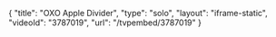 {
    "title": "OXO Apple Divider",
    "type": "solo",
    "layout": "iframe-static",
    "videoId": "3787019",
    "url": "\/tvpembed\/3787019"
}